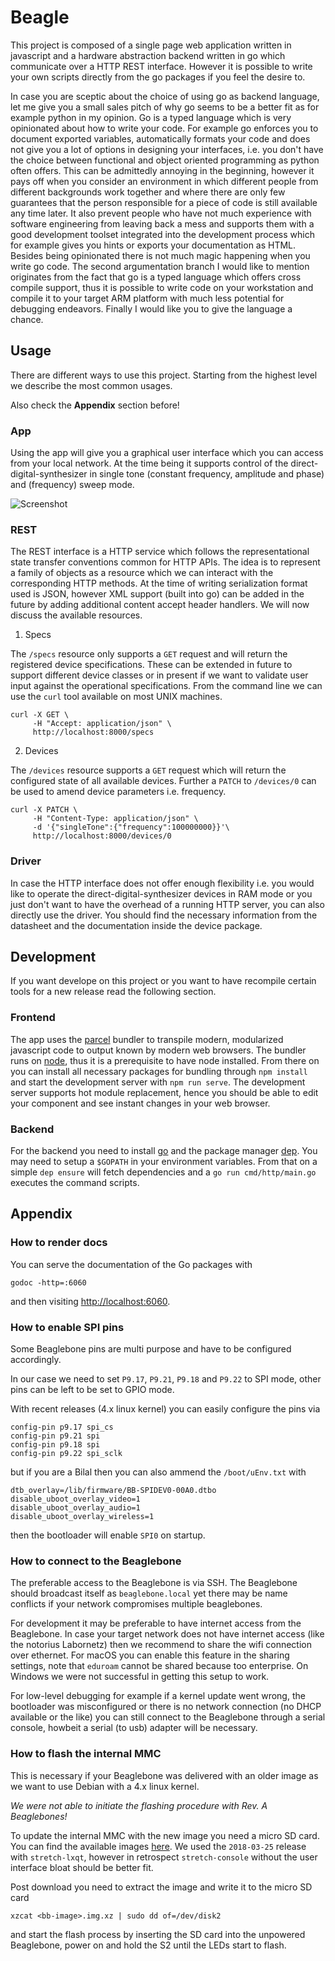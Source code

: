 # Beagle

This project is composed of a single page web application written in
javascript and a hardware abstraction backend written in go which communicate
over a HTTP REST interface. However it is possible to write your own scripts
directly from the go packages if you feel the desire to.

In case you are sceptic about the choice of using go as backend language,
let me give you a small sales pitch of why go seems to be a better fit
as for example python in my opinion.
Go is a typed language which is very opinionated about how to write your code.
For example go enforces you to document exported variables, automatically
formats your code and does not give you a lot of options in designing your
interfaces, i.e. you don't have the choice between functional and object
oriented programming as python often offers. This can be admittedly annoying
in the beginning, however it pays off when you consider an environment in
which different people from different backgrounds work together and where there
are only few guarantees that the person responsible for a piece of code is
still available any time later. It also prevent people who have not much
experience with software engineering from leaving back a mess and supports them
with a good development toolset integrated into the development process which
for example gives you hints or exports your documentation as HTML. Besides being
opinionated there is not much magic happening when you write go code.
The second argumentation branch I would like to mention originates from the
fact that go is a typed language which offers cross compile support, thus it
is possible to write code on your workstation and compile it to your target
ARM platform with much less potential for debugging endeavors. Finally I would
like you to give the language a chance.

## Usage

There are different ways to use this project. Starting from the highest level
we describe the most common usages.

Also check the **Appendix** section before!

### App

Using the app will give you a graphical user interface which you can access
from your local network. At the time being it supports control of the direct-
digital-synthesizer in single tone (constant frequency, amplitude and phase)
and (frequency) sweep mode.

![Screenshot](https://user-images.githubusercontent.com/1780466/38424115-4b91f7a2-39b0-11e8-87cd-ba9eb11f30d6.png)

### REST

The REST interface is a HTTP service which follows the representational state
transfer conventions common for HTTP APIs. The idea is to represent a family
of objects as a resource which we can interact with the corresponding HTTP
methods. At the time of writing serialization format used is JSON, however
XML support (built into go) can be added in the future by adding additional
content accept header handlers. We will now discuss the available resources.

1. Specs

The `/specs` resource only supports a `GET` request and will return the
registered device specifications. These can be extended in future to support
different device classes or in present if we want to validate user input
against the operational specifications. From the command line we can use the
`curl` tool available on most UNIX machines.

```shell
curl -X GET \
     -H "Accept: application/json" \
     http://localhost:8000/specs
```

2. Devices

The `/devices` resource supports a `GET` request which will return the
configured state of all available devices. Further a `PATCH` to `/devices/0`
can be used to amend device parameters i.e. frequency.

```shell
curl -X PATCH \
     -H "Content-Type: application/json" \
     -d '{"singleTone":{"frequency":100000000}}'\
     http://localhost:8000/devices/0
```

### Driver

In case the HTTP interface does not offer enough flexibility i.e. you would like
to operate the direct-digital-synthesizer devices in RAM mode or you just
don't want to have the overhead of a running HTTP server, you can also directly
use the driver. You should find the necessary information from the datasheet
and the documentation inside the device package.

## Development

If you want develope on this project or you want to have recompile certain
tools for a new release read the following section.

### Frontend

The app uses the [parcel](https://parceljs.org) bundler to transpile modern,
modularized javascript code to output known by modern web browsers. The bundler
runs on [node](https://nodejs.org), thus it is a prerequisite to have node
installed. From there on you can install all necessary packages for bundling
through `npm install` and start the development server with `npm run serve`.
The development server supports hot module replacement, hence you should be
able to edit your component and see instant changes in your web browser.

### Backend

For the backend you need to install [go](https://golang.org/doc/install) and
the package manager [dep](https://golang.github.io/dep/). You may need to
setup a `$GOPATH` in your environment variables. From that on a simple
`dep ensure` will fetch dependencies and a `go run cmd/http/main.go` executes
the command scripts.

## Appendix

### How to render docs

You can serve the documentation of the Go packages with

    godoc -http=:6060

and then visiting [http://localhost:6060](http://localhost:6060).

### How to enable SPI pins

Some Beaglebone pins are multi purpose and have to be configured accordingly.

In our case we need to set `P9.17`, `P9.21`, `P9.18` and `P9.22` to SPI mode,
other pins can be left to be set to GPIO mode.

With recent releases (4.x linux kernel) you can easily configure the pins via

    config-pin p9.17 spi_cs
    config-pin p9.21 spi
    config-pin p9.18 spi
    config-pin p9.22 spi_sclk

but if you are a Bilal then you can also ammend the `/boot/uEnv.txt` with

    dtb_overlay=/lib/firmware/BB-SPIDEV0-00A0.dtbo
    disable_uboot_overlay_video=1
    disable_uboot_overlay_audio=1
    disable_uboot_overlay_wireless=1

then the bootloader will enable `SPI0` on startup.

### How to connect to the Beaglebone

The preferable access to the Beaglebone is via SSH. The Beaglebone should
broadcast itself as `beaglebone.local` yet there may be name conflicts if
your network compromises multiple beaglebones.

For development it may be preferable to have internet access from the
Beaglebone. In case your target network does not have internet access (like
the notorius Labornetz) then we recommend to share the wifi connection over
ethernet. For macOS you can enable this feature in the sharing settings, note
that `eduroam` cannot be shared because too enterprise. On Windows we were
not successful in getting this setup to work.

For low-level debugging for example if a kernel update went wrong, the
bootloader was misconfigured or there is no network connection (no DHCP
available or the like) you can still connect to the Beaglebone through a
serial console, howbeit a serial (to usb) adapter will be necessary.

### How to flash the internal MMC

This is necessary if your Beaglebone was delivered with an older image as we
want to use Debian with a 4.x linux kernel.

*We were not able to initiate the flashing procedure with Rev. A Beaglebones!*

To update the internal MMC with the new image you need a micro SD card. You can
find the available images [here](https://rcn-ee.com/rootfs/bb.org/testing/).
We used the `2018-03-25` release with `stretch-lxqt`, however in retrospect
`stretch-console` without the user interface bloat should be better fit.

Post download you need to extract the image and write it to the micro SD card

    xzcat <bb-image>.img.xz | sudo dd of=/dev/disk2

and start the flash process by inserting the SD card into the unpowered
Beaglebone, power on and hold the S2 until the LEDs start to flash.
